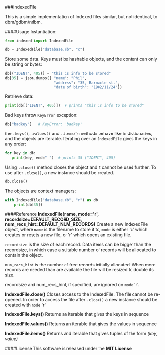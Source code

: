 ###IndexedFile

This is a simple implementation of Indexed files similar, but not identical, to dbm/gdbm/ndbm.

####Usage
Instantiation:

~~~python
from indexed import IndexedFile

db = IndexedFile("database.db", "c")
~~~

Store some data. Keys must be hashable objects, and the content can only be string or bytes:

~~~python
db[("IDENT", 405)] = "this is info to be stored"
db[35] = json.dumps({ "name": "Phil", 
                      "address": "35, Barnacle st.", 
                      "date_of_birth": "1982/11/24"})
~~~

Retrieve data:

~~~python
print(db[("IDENT", 405)])  # prints "this is info to be stored"
~~~

Bad keys throw `KeyError` exception:

~~~python
db["badkey"]   # KeyError: 'badkey'
~~~

the `.keys()`, `.values()` and `.items()` methods behave like in dictionaries, and the objects are iterable. Iterating over an `IndexedFile` gives the keys in any order:

~~~python
for key in db:
   print(key, end=" ")  # prints 35 ("IDENT", 405)
~~~

Using `.close()` method closes the object and it cannot be used further. To use after `.close()`, a new instance should be created.

~~~python
db.close()
~~~

The objects are context managers:

~~~python
with IndexedFile("database.db", "r") as db:
	print(db[35])
~~~

####Reference
**IndexedFile(name, mode='r', recordsize=DEFAULT_RECORD_SIZE, num_recs_hint=DEFAULT_NUM_RECORDS)**
Create a new IndexedFile object, where `name` is the filename to store it to, `mode` is either 'c' which creates or resets a new file, or 'r' which opens an existing file.

`recordsize` is the size of each record. Data items can be bigger than the recordsize, in which case a suitable number of records will be allocated to contain the object.

`num_recs_hint` is the number of free records initially allocated. When more records are needed than are available the file will be resized to double its size.

recordsize and num_recs_hint, if specified, are ignored on `mode` 'r'.

**IndexedFile.close()**
Closes access to the IndexedFile. The file cannot be re-opened. In order to access the file after `.close()` a new instance should be created with `mode` 'r'

**IndexedFile.keys()**
Returns an iterable that gives the keys in sequence

**IndexedFile.values()**
Returns an iterable that gives the values in sequence

**IndexedFile.items()**
Returns and iterable that gives tuples of the form _(key, value)_

####License
This software is released under the **MIT License**